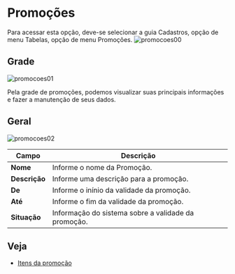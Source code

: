 # Promoções
Para acessar esta opção, deve-se selecionar a guia Cadastros, opção de menu Tabelas, opção de menu Promoções.
![promocoes00](https://raw.githubusercontent.com/netforcews/docs-erp/master/cadastro/imgs/promocoes00.png)

## Grade
![promocoes01](https://raw.githubusercontent.com/netforcews/docs-erp/master/cadastro/imgs/promocoes01.png)

Pela grade de promoções, podemos visualizar suas principais informações e fazer a manutenção de seus dados.

## Geral
![promocoes02](https://raw.githubusercontent.com/netforcews/docs-erp/master/cadastro/imgs/promocoes02.png)

Campo | Descrição
------|----------
**Nome** | Informe o nome da Promoção.
**Descrição** | Informe uma descrição para a promoção.
**De** | Informe o inínio da validade da promoção.
**Até** | Informe o fim da validade da promoção.
**Situação** | Informação do sistema sobre a validade da promoção.

## Veja
- [Itens da promoção](/cadastro/promocaoitens.md)

